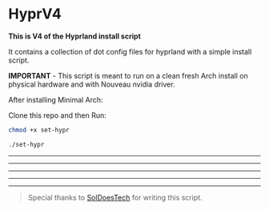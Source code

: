 # HyprV4

**This is V4 of the Hyprland install script**

It contains a collection of dot config files for hyprland with a simple install script.

**IMPORTANT** - This script is meant to run on a clean fresh Arch install on physical hardware and with Nouveau nvidia driver.


After installing Minimal Arch:

Clone this repo and then Run:

```bash
chmod +x set-hypr
```


```bash
./set-hypr
```

---

---

---

---

---


> Special thanks to [SolDoesTech](https://github.com/SolDoesTech) for writing this script.

